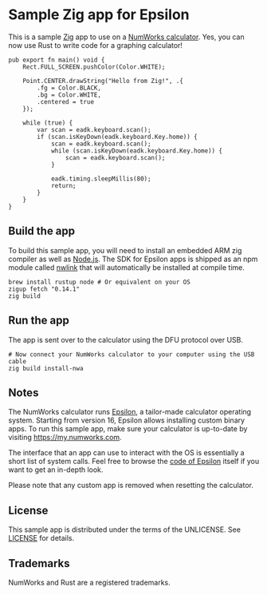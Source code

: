 <!-- README taken and modified from https://github.com/numworks/epsilon-sample-app-rust/blob/master/README.md?plain=1 -->

# Sample Zig app for Epsilon

This is a sample [Zig](https://ziglang.org/) app to use on a [NumWorks calculator](https://www.numworks.com).
Yes, you can now use Rust to write code for a graphing calculator!

```zig
pub export fn main() void {
    Rect.FULL_SCREEN.pushColor(Color.WHITE);

    Point.CENTER.drawString("Hello from Zig!", .{
        .fg = Color.BLACK,
        .bg = Color.WHITE,
        .centered = true
    });

    while (true) {
        var scan = eadk.keyboard.scan();
        if (scan.isKeyDown(eadk.keyboard.Key.home)) {
            scan = eadk.keyboard.scan();
            while (scan.isKeyDown(eadk.keyboard.Key.home)) {
                scan = eadk.keyboard.scan();
            }

            eadk.timing.sleepMillis(80);
            return;
        }
    }
}
```

## Build the app

To build this sample app, you will need to install an embedded ARM zig compiler as well as
[Node.js](https://nodejs.org/en/). The SDK for Epsilon apps is shipped as an npm module called
[nwlink](https://www.npmjs.com/package/nwlink) that will automatically be installed at compile time.

```shell
brew install rustup node # Or equivalent on your OS
zigup fetch "0.14.1"
zig build
```

## Run the app

The app is sent over to the calculator using the DFU protocol over USB.

```shell
# Now connect your NumWorks calculator to your computer using the USB cable
zig build install-nwa
```

## Notes

The NumWorks calculator runs [Epsilon](http://github.com/numworks/epsilon), a tailor-made calculator operating system.
Starting from version 16, Epsilon allows installing custom binary apps.
To run this sample app, make sure your calculator is up-to-date by visiting https://my.numworks.com.

The interface that an app can use to interact with the OS is essentially a short list of system calls.
Feel free to browse the [code of Epsilon](http://github.com/numworks/epsilon) itself if you want to get an in-depth look.

Please note that any custom app is removed when resetting the calculator.

## License

This sample app is distributed under the terms of the UNLICENSE. See [LICENSE](LICENSE) for details.

## Trademarks

NumWorks and Rust are a registered trademarks.